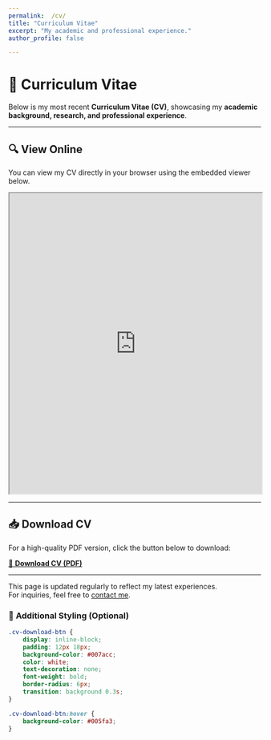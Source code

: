 ```yaml
---
permalink:  /cv/
title: "Curriculum Vitae"
excerpt: "My academic and professional experience."
author_profile: false

---
```



# 📄 Curriculum Vitae

Below is my most recent **Curriculum Vitae (CV)**, showcasing my **academic background, research, and professional experience**.

---

## 🔍 **View Online**
You can view my CV directly in your browser using the embedded viewer below.

<iframe src="https://drive.google.com/file/d/1h2T5wiRbZVjhjnDVjj_3m5KJigL6psA2/preview" width="100%" height="600px"></iframe>

---

## 📥 **Download CV**
For a high-quality PDF version, click the button below to download:

<a href="/assets/resumes%20v_final.pdf" download="Chengwu_CV.pdf" class="cv-download-btn">📌 **Download CV (PDF)**</a>

---

This page is updated regularly to reflect my latest experiences.  
For inquiries, feel free to [contact me](mailto:datajourney.chengw@gmail.com).  

### 🎨 **Additional Styling (Optional)**
```css
.cv-download-btn {
    display: inline-block;
    padding: 12px 18px;
    background-color: #007acc;
    color: white;
    text-decoration: none;
    font-weight: bold;
    border-radius: 6px;
    transition: background 0.3s;
}

.cv-download-btn:hover {
    background-color: #005fa3;
}
